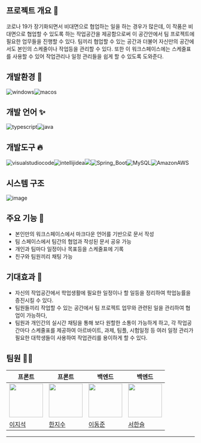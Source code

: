 ## 프로젝트 개요 👋
코로나 19가 장기화되면서 비대면으로 협업하는 일을 하는 경우가 많은데, 이 작품은 비대면으로 협업할 수 있도록 하는 작업공간을 제공함으로써 이 공간안에서 팀 프로젝트에 필요한 업무들을 진행할 수 있다. 
팀끼리 협업할 수 있는 공간과 더불어 자신만의 공간에서도 본인의 스케줄이나 작업등을 관리할 수 있다. 또한 이 워크스페이스에는 스케줄표를 사용할 수 있어 작업관리나 일정 관리들을 쉽게 할 수 있도록 
도와준다. 

## 개발환경 🌈
<img alt="windows" src ="https://img.shields.io/badge/windows-0078D6.svg?&style=for-the-badge&logo=windows&logoColor=white"/><img alt="macos" src ="https://img.shields.io/badge/macos-000000.svg?&style=for-the-badge&logo=macos&logoColor=blue"/>
## 개발 언어 ✨
<img alt="typescript" src ="https://img.shields.io/badge/typescript-3178C6.svg?&style=for-the-badge&logo=typescript&logoColor=white"/><img alt="java" src ="https://img.shields.io/badge/java-000000.svg?&style=for-the-badge&logo=java&logoColor=blue"/>
## 개발도구 🔥 
<img alt="visualstudiocode" src ="https://img.shields.io/badge/visualstudiocode-007ACC.svg?&style=for-the-badge&logo=visualstudiocode&logoColor=white"/><img alt="intellijidea" src ="https://img.shields.io/badge/intellijidea-000000.svg?&style=for-the-badge&logo=intellijidea&logoColor=white"/><img src="https://img.shields.io/badge/React-61DAFB?style=for-the-badge&logo=React&logoColor=black"><img alt="Spring_Boot" src ="https://img.shields.io/badge/Spring_Boot-6DB33F.svg?&style=for-the-badge&logo=Spring-Boot&logoColor=white"/><img alt="MySQL" src ="https://img.shields.io/badge/MySQL-4479A1.svg?&style=for-the-badge&logo=MySQL&logoColor=white"/><img alt="AmazonAWS" src ="https://img.shields.io/badge/AmazonAWS-232F3E.svg?&style=for-the-badge&logo=AmazonAWS&logoColor=white"/>
## 시스템 구조
![image](https://github.com/WithSpace-Capston/.github/assets/90665186/46919d1b-3d65-4e28-9fdf-c69f7ecb1ef4)

## 주요 기능 🧙
* 본인만의 워크스페이스에서 마크다운 언어를 기반으로 문서 작성
* 팀 스페이스에서 팀간의 협업과 작성된 문서 공유 가능
* 개인과 팀마다 일정이나 목표등을 스케줄표에 기록
* 친구와 팀원끼리 채팅 가능

## 기대효과 🍿
* 자신의 작업공간에서 학업생활에 필요한 일정이나 할 일등을 정리하여 학업능률을 증진시킬 수 있다.
* 팀원들끼리 작업할 수 있는 공간에서 팀 프로젝트 업무와 관련된 일을 관리하여 협업이 가능하다,
* 팀원과 개인간의 실시간 채팅을 통해 보다 원할한 소통이 가능하게 하고, 각 작업공간마다 스케줄표를 제공하여 아르바이트, 과제, 팀플, 시험일정 등 여러 일정 관리가 필요한 대학생들이 사용하여 작업관리를 용이하게 할 수 있다.

## 팀원 👩‍💻
| 프론트 | 프론트 | 백엔드 | 백엔드 |
| ----- | ----- | ----- | ----- |
| <a href="https://github.com/JiseokLee"><img src="https://avatars.githubusercontent.com/u/38320277?v=4" width="90" height="90"></a> | <a href="https://github.com/hanjisu1501"><img src="https://avatars.githubusercontent.com/u/75174157?v=4" width="90" height="90"></a> | <a href="https://github.com/dongjun-Yi"><img src="https://avatars.githubusercontent.com/u/90665186?v=4" width="90" height="90"></a> | <a href="https://github.com/hanseul9"><img src="https://avatars.githubusercontent.com/u/102939057?v=4" width="90" height="90"></a> 
| [이지석](https://github.com/JiseokLee) | [한지수](https://github.com/hanjisu1501) | [이동준](https://github.com/dongjun-Yi) | [서한슬](https://github.com/hanseul9) |
---
<!--

**Here are some ideas to get you started:**

🙋‍♀️ A short introduction - what is your organization all about?
🌈 Contribution guidelines - how can the community get involved?
👩‍💻 Useful resources - where can the community find your docs? Is there anything else the community should know?
🍿 Fun facts - what does your team eat for breakfast?
🧙 Remember, you can do mighty things with the power of [Markdown](https://docs.github.com/github/writing-on-github/getting-started-with-writing-and-formatting-on-github/basic-writing-and-formatting-syntax)
-->
